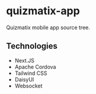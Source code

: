 # quizmatix-app

Quizmatix mobile app source tree.

## Technologies

- Next.JS
- Apache Cordova
- Tailwind CSS
- DaisyUI
- Websocket

